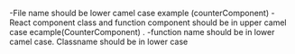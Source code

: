 -File name should be lower camel case example (counterComponent)
-React component class and function component should be in upper camel case ecample(CounterComponent) . 
-function name should be in lower camel case.
Classname should be in lower case